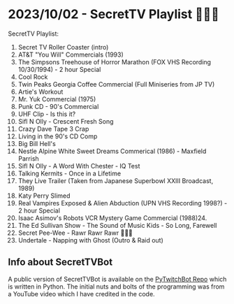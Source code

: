 # 2023/10/02 - SecretTV Playlist 🎃🎃🎃

SecretTV Playlist:
1. Secret TV Roller Coaster (intro)
2. AT&T "You Will" Commercials (1993)
3. The Simpsons Treehouse of Horror Marathon (FOX VHS Recording 10/30/1994) - 2 hour Special
4. Cool Rock
5. Twin Peaks Georgia Coffee Commercial (Full Miniseries from JP TV)
6. Artie's Workout
7. Mr. Yuk Commercial (1975)
8. Punk CD - 90's Commercial
9. UHF Clip - Is this it?
10. Sifl N Olly - Crescent Fresh Song
11. Crazy Dave Tape 3 Crap
12. Living in the 90's CD Comp
13. Big Bill Hell's
14. Nestle Alpine White Sweet Dreams Commerical (1986) - Maxfield Parrish
15. Sifl N Olly - A Word With Chester - IQ Test
16. Talking Kermits - Once in a Lifetime
17. They Live Trailer (Taken from Japanese Superbowl XXIII Broadcast, 1989)
18. Katy Perry Slimed
19. Real Vampires Exposed & Alien Abduction (UPN VHS Recording 1998?) - 2 hour Special
20. Isaac Asimov's Robots VCR Mystery Game Commercial (1988)24. 
21. The Ed Sullivan Show - The Sound of Music Kids - So Long, Farewell
22. Secret Pee-Wee - Rawr Rawr Rawr 🐊🐊🐊
23. Undertale - Napping with Ghost (Outro & Raid out)


## Info about SecretTVBot

A public version of SecretTVBot is available on the [PyTwitchBot Repo](https://github.com/awbored/PyTwitchBot) which is written in Python.  The initial nuts and bolts of the programming was from a YouTube video which I have credited in the code.
